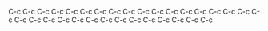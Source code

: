 
C-c C-c
C-c C-c
C-c C-c
C-c C-c
C-c C-c
C-c C-c
C-c C-c
C-c C-c
C-c C-c
C-c C-c
C-c C-c
C-c C-c
C-c C-c
C-c C-c
C-c C-c
C-c C-c

